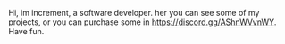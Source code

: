 Hi, im increment, a software developer. her you can see some of my projects, or you can purchase some in https://discord.gg/AShnWVvnWY. Have fun.
